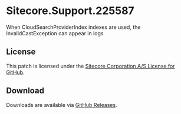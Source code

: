 # Sitecore.Support.225587
When CloudSearchProviderIndex indexes are used, the InvalidCastException can appear in logs

## License  
This patch is licensed under the [Sitecore Corporation A/S License for GitHub](https://github.com/sitecoresupport/Sitecore.Support.225587/blob/master/LICENSE).  

## Download  
Downloads are available via [GitHub Releases](https://github.com/sitecoresupport/Sitecore.Support.225587/releases).  
